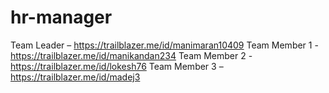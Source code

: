 # hr-manager
Team Leader – https://trailblazer.me/id/manimaran10409
Team Member 1 - https://trailblazer.me/id/manikandan234
Team Member 2 - https://trailblazer.me/id/lokesh76
Team Member 3 – https://trailblazer.me/id/madej3
